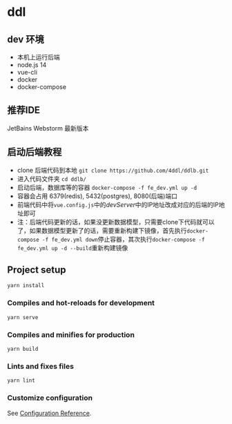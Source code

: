 # ddl

## dev 环境
- 本机上运行后端
- node.js 14
- vue-cli
- docker
- docker-compose

## 推荐IDE
JetBains Webstorm 最新版本

## 启动后端教程
- clone 后端代码到本地 `git clone https://github.com/4ddl/ddlb.git`
- 进入代码文件夹 `cd ddlb/`
- 启动后端，数据库等的容器 `docker-compose -f fe_dev.yml up -d`
- 容器会占用 6379(redis), 5432(postgres), 8080(后端)端口
- 前端代码中将`vue.config.js`中的*devServer*中的IP地址改成对应的后端的IP地址即可
- 注：后端代码更新的话，如果没更新数据模型，只需要clone下代码就可以了，如果数据模型更新了的话，需要重新构建下镜像，首先执行`docker-compose -f fe_dev.yml down`停止容器，其次执行`docker-compose -f fe_dev.yml up -d --build`重新构建镜像

## Project setup
```
yarn install
```

### Compiles and hot-reloads for development
```
yarn serve
```

### Compiles and minifies for production
```
yarn build
```

### Lints and fixes files
```
yarn lint
```

### Customize configuration
See [Configuration Reference](https://cli.vuejs.org/config/).
